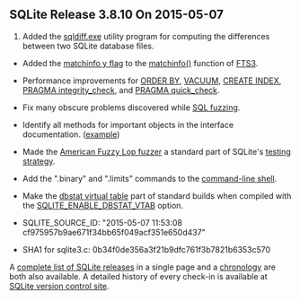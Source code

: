 ## SQLite Release 3\.8\.10 On 2015\-05\-07

1. Added the [sqldiff.exe](../sqldiff.html) utility program for computing the differences between two
 SQLite database files.
- Added the [matchinfo y flag](../fts3.html#matchinfo-y) to the
 [matchinfo()](../fts3.html#matchinfo) function of [FTS3](../fts3.html).
- Performance improvements for [ORDER BY](../lang_select.html#orderby), [VACUUM](../lang_vacuum.html), [CREATE INDEX](../lang_createindex.html),
 [PRAGMA integrity\_check](../pragma.html#pragma_integrity_check), and [PRAGMA quick\_check](../pragma.html#pragma_quick_check).
- Fix many obscure problems discovered while [SQL fuzzing](../testing.html#fuzztesting).
- Identify all methods for important objects in the interface documentation.
 ([example](../c3ref/context.html))
- Made the [American Fuzzy Lop fuzzer](../testing.html#aflfuzz)
 a standard part of SQLite's [testing strategy](../testing.html).
- Add the ".binary" and ".limits" commands to the [command\-line shell](../cli.html).
- Make the [dbstat virtual table](../dbstat.html) part of standard builds when
 compiled with the [SQLITE\_ENABLE\_DBSTAT\_VTAB](../compile.html#enable_dbstat_vtab) option.

- SQLITE\_SOURCE\_ID: "2015\-05\-07 11:53:08 cf975957b9ae671f34bb65f049acf351e650d437"
- SHA1 for sqlite3\.c: 0b34f0de356a3f21b9dfc761f3b7821b6353c570



A [complete list of SQLite releases](../changes.html)
 in a single page and a [chronology](../chronology.html) are both also available.
 A detailed history of every
 check\-in is available at
 [SQLite version control site](https://www.sqlite.org/src/timeline).


